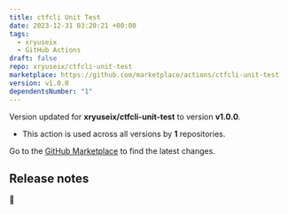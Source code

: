 ```yaml
---
title: ctfcli Unit Test
date: 2023-12-31 03:20:21 +00:00
tags:
  - xryuseix
  - GitHub Actions
draft: false
repo: xryuseix/ctfcli-unit-test
marketplace: https://github.com/marketplace/actions/ctfcli-unit-test
version: v1.0.0
dependentsNumber: "1"
---
```



Version updated for **xryuseix/ctfcli-unit-test** to version **v1.0.0**.
- This action is used across all versions by **1** repositories.

Go to the [GitHub Marketplace](https://github.com/marketplace/actions/ctfcli-unit-test) to find the latest changes.

## Release notes

🎉
